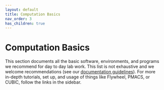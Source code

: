 ```yaml
---
layout: default
title: Computation Basics
nav_order: 3
has_children: true
---
```


# Computation Basics

This section documents all the basic software, environments, and programs we recommend for day to day lab work. This list is not exhaustive and we welcome recommendations (see our [documentation guidelines](/docs/documentation/documentation_guidelines)). For more in-depth tutorials, set up, and usage of things like Flywheel, PMACS, or CUBIC, follow the links in the sidebar.
